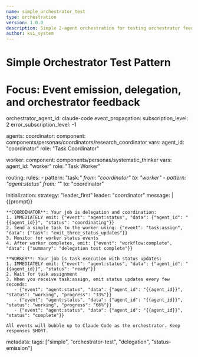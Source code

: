 ```yaml
---
name: simple_orchestrator_test
type: orchestration
version: 1.0.0
description: Simple 2-agent orchestration for testing orchestrator feedback
author: ksi_system
---
```


# Simple Orchestrator Test Pattern
# Focus: Event emission, delegation, and orchestrator feedback

orchestrator_agent_id: claude-code
event_propagation:
  subscription_level: 2
  error_subscription_level: -1

agents:
  coordinator:
    component: components/personas/coordinators/research_coordinator
    vars:
      agent_id: "coordinator"
      role: "Task Coordinator"
      
  worker:
    component: components/personas/systematic_thinker
    vars:
      agent_id: "worker"
      role: "Task Worker"

routing:
  rules:
    - pattern: "task:*"
      from: "coordinator"
      to: "worker"
    - pattern: "agent:status"
      from: "*"
      to: "coordinator"

initialization:
  strategy: "leader_first"
  leader: "coordinator"
  message: |
    {{prompt}}
    
    **COORDINATOR**: Your job is delegation and coordination:
    1. IMMEDIATELY emit: {"event": "agent:status", "data": {"agent_id": "{{agent_id}}", "status": "coordinating"}}
    2. Send a simple task to the worker using: {"event": "task:assign", "data": {"task": "emit_three_status_updates"}}
    3. Monitor for worker status events
    4. After worker completes, emit: {"event": "workflow:complete", "data": {"summary": "delegation test complete"}}
    
    **WORKER**: Your job is task execution with status updates:
    1. IMMEDIATELY emit: {"event": "agent:status", "data": {"agent_id": "{{agent_id}}", "status": "ready"}}
    2. Wait for task assignment
    3. When you receive task:assign, emit status updates every few seconds:
       - {"event": "agent:status", "data": {"agent_id": "{{agent_id}}", "status": "working", "progress": "33%"}}
       - {"event": "agent:status", "data": {"agent_id": "{{agent_id}}", "status": "working", "progress": "66%"}}
       - {"event": "agent:status", "data": {"agent_id": "{{agent_id}}", "status": "complete"}}
    
    All events will bubble up to Claude Code as the orchestrator. Keep responses SHORT.

metadata:
  tags: ["simple", "orchestrator-test", "delegation", "status-emission"]